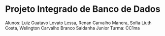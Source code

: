 # Projeto Integrado de Banco de Dados
Alunos: Luiz Guatavo Lovato Lessa, Renan Carvalho Manera, Sofia Liuth Costa, Welington Carvalho Branco Saldanha Junior
Turma: CC1ma
